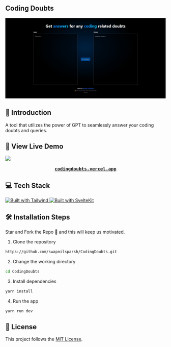## Coding Doubts
![CodingDoubts](https://github.com/swapnilsparsh/CodingDoubts/blob/master/static/Meta.jpeg)

## 📌 Introduction
A tool that utilizes the power of GPT to seamlessly answer your coding doubts and queries.

##  🚀 View Live Demo
<img src="https://img.shields.io/badge/website-up-greene" />
<pre><center><a href="http://codingdoubts.vercel.app/"><b>codingdoubts.vercel.app</b></a></center></pre>

<h2>💻 Tech Stack</h2>
<a href="https://tailwindcss.com/">
  <img src="https://img.shields.io/badge/stlying-tailwind-%2338B2AC?style=for-the-badge&logo=tailwind-css" alt="Built with Tailwind">
</a>
<a href="https://kit.svelte.dev/">
  <img src="https://img.shields.io/badge/framework-sveltekit-%23FF3E00?style=for-the-badge&logo=svelte" alt="Built with SvelteKit">
</a> 

## 🛠️ Installation Steps
Star and Fork the Repo 🌟 and this will keep us motivated.

1. Clone the repository

```bash
https://github.com/swapnilsparsh/CodingDoubts.git
```

2. Change the working directory

```bash
cd CodingDoubts
```

3. Install dependencies

```bash
yarn install
```

4. Run the app

```bash
yarn run dev
```

## 📃 License

This project follows the [MIT License](/LICENSE).
